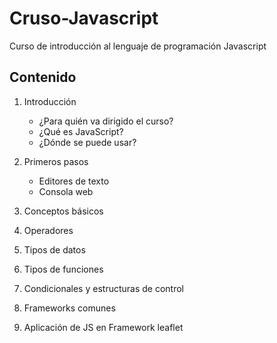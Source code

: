 # Cruso-Javascript  
Curso de introducción al lenguaje de programación Javascript  

## Contenido  
1. Introducción  
    - ¿Para quién va dirigido el curso?
    - ¿Qué es JavaScript?  
    - ¿Dónde se puede usar?  
    
 
2. Primeros pasos  
    - Editores de texto  
    - Consola web
    
3. Conceptos básicos  

7. Operadores  

4. Tipos de datos    

5. Tipos de funciones  

6. Condicionales y estructuras de control  

7. Frameworks comunes  

8. Aplicación de JS en Framework leaflet    
